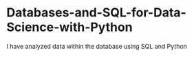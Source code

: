# Databases-and-SQL-for-Data-Science-with-Python
I have analyzed data within the database using SQL and Python
